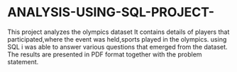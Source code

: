 # ANALYSIS-USING-SQL-PROJECT-
This project analyzes the olympics dataset 
It contains details of players that participated,where the event was held,sports played in the olympics.
using SQL i was able to answer various questions that emerged from the dataset.
The results are presented in PDF format together with the problem statement.
